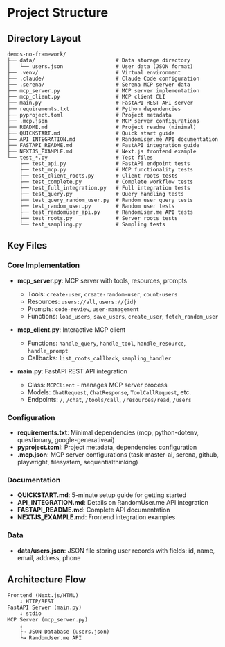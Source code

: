 # Project Structure

## Directory Layout
```
demos-no-framework/
├── data/                          # Data storage directory
│   └── users.json                 # User data (JSON format)
├── .venv/                         # Virtual environment
├── .claude/                       # Claude Code configuration
├── .serena/                       # Serena MCP server data
├── mcp_server.py                  # MCP server implementation
├── mcp_client.py                  # MCP client CLI
├── main.py                        # FastAPI REST API server
├── requirements.txt               # Python dependencies
├── pyproject.toml                 # Project metadata
├── .mcp.json                      # MCP server configurations
├── README.md                      # Project readme (minimal)
├── QUICKSTART.md                  # Quick start guide
├── API_INTEGRATION.md             # RandomUser.me API documentation
├── FASTAPI_README.md              # FastAPI integration guide
├── NEXTJS_EXAMPLE.md              # Next.js frontend example
└── test_*.py                      # Test files
    ├── test_api.py                # FastAPI endpoint tests
    ├── test_mcp.py                # MCP functionality tests
    ├── test_client_roots.py       # Client roots tests
    ├── test_complete.py           # Complete workflow tests
    ├── test_full_integration.py   # Full integration tests
    ├── test_query.py              # Query handling tests
    ├── test_query_random_user.py  # Random user query tests
    ├── test_random_user.py        # Random user tests
    ├── test_randomuser_api.py     # RandomUser.me API tests
    ├── test_roots.py              # Server roots tests
    └── test_sampling.py           # Sampling tests
```

## Key Files

### Core Implementation
- **mcp_server.py**: MCP server with tools, resources, prompts
  - Tools: `create-user`, `create-random-user`, `count-users`
  - Resources: `users://all`, `users://{id}`
  - Prompts: `code-review`, `user-management`
  - Functions: `load_users`, `save_users`, `create_user`, `fetch_random_user`

- **mcp_client.py**: Interactive MCP client
  - Functions: `handle_query`, `handle_tool`, `handle_resource`, `handle_prompt`
  - Callbacks: `list_roots_callback`, `sampling_handler`

- **main.py**: FastAPI REST API integration
  - Class: `MCPClient` - manages MCP server process
  - Models: `ChatRequest`, `ChatResponse`, `ToolCallRequest`, etc.
  - Endpoints: `/`, `/chat`, `/tools/call`, `/resources/read`, `/users`

### Configuration
- **requirements.txt**: Minimal dependencies (mcp, python-dotenv, questionary, google-generativeai)
- **pyproject.toml**: Project metadata, dependencies configuration
- **.mcp.json**: MCP server configurations (task-master-ai, serena, github, playwright, filesystem, sequentialthinking)

### Documentation
- **QUICKSTART.md**: 5-minute setup guide for getting started
- **API_INTEGRATION.md**: Details on RandomUser.me API integration
- **FASTAPI_README.md**: Complete API documentation
- **NEXTJS_EXAMPLE.md**: Frontend integration examples

### Data
- **data/users.json**: JSON file storing user records with fields: id, name, email, address, phone

## Architecture Flow
```
Frontend (Next.js/HTML)
    ↓ HTTP/REST
FastAPI Server (main.py)
    ↓ stdio
MCP Server (mcp_server.py)
    ↓
    ├→ JSON Database (users.json)
    └→ RandomUser.me API
```

